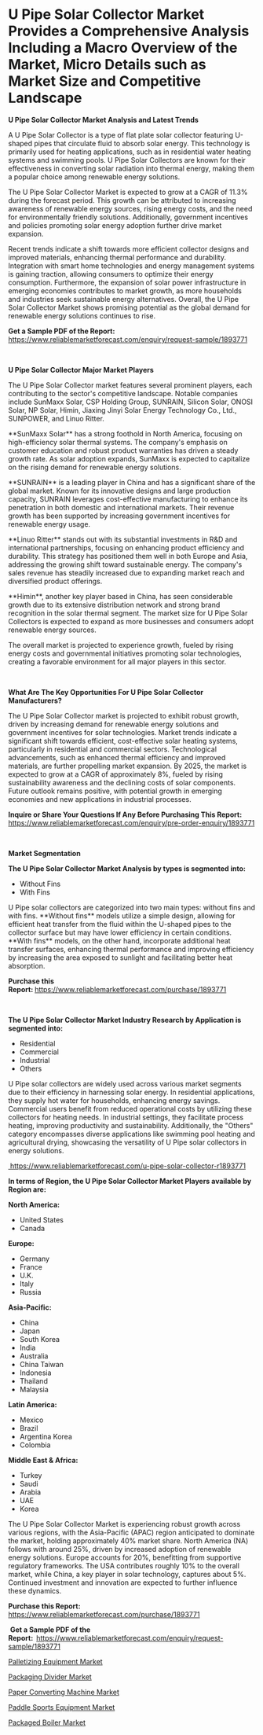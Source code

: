 <p><h1>U Pipe Solar Collector Market Provides a Comprehensive Analysis Including a Macro Overview of the Market, Micro Details such as Market Size and Competitive Landscape</h1></p><p><strong>U Pipe Solar Collector Market Analysis and Latest Trends</strong></p>
<p><p>A U Pipe Solar Collector is a type of flat plate solar collector featuring U-shaped pipes that circulate fluid to absorb solar energy. This technology is primarily used for heating applications, such as in residential water heating systems and swimming pools. U Pipe Solar Collectors are known for their effectiveness in converting solar radiation into thermal energy, making them a popular choice among renewable energy solutions.</p><p>The U Pipe Solar Collector Market is expected to grow at a CAGR of 11.3% during the forecast period. This growth can be attributed to increasing awareness of renewable energy sources, rising energy costs, and the need for environmentally friendly solutions. Additionally, government incentives and policies promoting solar energy adoption further drive market expansion. </p><p>Recent trends indicate a shift towards more efficient collector designs and improved materials, enhancing thermal performance and durability. Integration with smart home technologies and energy management systems is gaining traction, allowing consumers to optimize their energy consumption. Furthermore, the expansion of solar power infrastructure in emerging economies contributes to market growth, as more households and industries seek sustainable energy alternatives. Overall, the U Pipe Solar Collector Market shows promising potential as the global demand for renewable energy solutions continues to rise.</p></p>
<p><strong>Get a Sample PDF of the Report:&nbsp;</strong> <a href="https://www.reliablemarketforecast.com/enquiry/request-sample/1893771?utm_campaign=1197&utm_medium=2&utm_source=Github&utm_content=ia&utm_term=11042025&utm_id=u-pipe-solar-collector">https://www.reliablemarketforecast.com/enquiry/request-sample/1893771</a></p>
<p>&nbsp;</p>
<p><strong>U Pipe Solar Collector Major Market Players</strong></p>
<p><p>The U Pipe Solar Collector market features several prominent players, each contributing to the sector's competitive landscape. Notable companies include SunMaxx Solar, CSP Holding Group, SUNRAIN, Silicon Solar, ONOSI Solar, NP Solar, Himin, Jiaxing Jinyi Solar Energy Technology Co., Ltd., SUNPOWER, and Linuo Ritter.</p><p>**SunMaxx Solar** has a strong foothold in North America, focusing on high-efficiency solar thermal systems. The company's emphasis on customer education and robust product warranties has driven a steady growth rate. As solar adoption expands, SunMaxx is expected to capitalize on the rising demand for renewable energy solutions.</p><p>**SUNRAIN** is a leading player in China and has a significant share of the global market. Known for its innovative designs and large production capacity, SUNRAIN leverages cost-effective manufacturing to enhance its penetration in both domestic and international markets. Their revenue growth has been supported by increasing government incentives for renewable energy usage.</p><p>**Linuo Ritter** stands out with its substantial investments in R&D and international partnerships, focusing on enhancing product efficiency and durability. This strategy has positioned them well in both Europe and Asia, addressing the growing shift toward sustainable energy. The company's sales revenue has steadily increased due to expanding market reach and diversified product offerings.</p><p>**Himin**, another key player based in China, has seen considerable growth due to its extensive distribution network and strong brand recognition in the solar thermal segment. The market size for U Pipe Solar Collectors is expected to expand as more businesses and consumers adopt renewable energy sources.</p><p>The overall market is projected to experience growth, fueled by rising energy costs and governmental initiatives promoting solar technologies, creating a favorable environment for all major players in this sector.</p></p>
<p>&nbsp;</p>
<p><strong>What Are The Key Opportunities For U Pipe Solar Collector Manufacturers?</strong></p>
<p><p>The U Pipe Solar Collector market is projected to exhibit robust growth, driven by increasing demand for renewable energy solutions and government incentives for solar technologies. Market trends indicate a significant shift towards efficient, cost-effective solar heating systems, particularly in residential and commercial sectors. Technological advancements, such as enhanced thermal efficiency and improved materials, are further propelling market expansion. By 2025, the market is expected to grow at a CAGR of approximately 8%, fueled by rising sustainability awareness and the declining costs of solar components. Future outlook remains positive, with potential growth in emerging economies and new applications in industrial processes.</p></p>
<p><strong>Inquire or Share Your Questions If Any Before Purchasing This Report:</strong> <a href="https://www.reliablemarketforecast.com/enquiry/pre-order-enquiry/1893771?utm_campaign=1197&utm_medium=2&utm_source=Github&utm_content=ia&utm_term=11042025&utm_id=u-pipe-solar-collector">https://www.reliablemarketforecast.com/enquiry/pre-order-enquiry/1893771</a></p>
<p>&nbsp;</p>
<p><strong>Market Segmentation</strong></p>
<p><strong>The U Pipe Solar Collector Market Analysis by types is segmented into:</strong></p>
<p><ul><li>Without Fins</li><li>With Fins</li></ul></p>
<p><p>U Pipe solar collectors are categorized into two main types: without fins and with fins. **Without fins** models utilize a simple design, allowing for efficient heat transfer from the fluid within the U-shaped pipes to the collector surface but may have lower efficiency in certain conditions. **With fins** models, on the other hand, incorporate additional heat transfer surfaces, enhancing thermal performance and improving efficiency by increasing the area exposed to sunlight and facilitating better heat absorption.</p></p>
<p><strong>Purchase this Report:&nbsp;</strong><a href="https://www.reliablemarketforecast.com/purchase/1893771?utm_campaign=1197&utm_medium=2&utm_source=Github&utm_content=ia&utm_term=11042025&utm_id=u-pipe-solar-collector">https://www.reliablemarketforecast.com/purchase/1893771</a></p>
<p>&nbsp;</p>
<p><strong>The U Pipe Solar Collector Market Industry Research by Application is segmented into:</strong></p>
<p><ul><li>Residential</li><li>Commercial</li><li>Industrial</li><li>Others</li></ul></p>
<p><p>U Pipe solar collectors are widely used across various market segments due to their efficiency in harnessing solar energy. In residential applications, they supply hot water for households, enhancing energy savings. Commercial users benefit from reduced operational costs by utilizing these collectors for heating needs. In industrial settings, they facilitate process heating, improving productivity and sustainability. Additionally, the "Others" category encompasses diverse applications like swimming pool heating and agricultural drying, showcasing the versatility of U Pipe solar collectors in energy solutions.</p></p>
<p><a href="https://www.reliablemarketforecast.com/u-pipe-solar-collector-r1893771?utm_campaign=1197&utm_medium=2&utm_source=Github&utm_content=ia&utm_term=11042025&utm_id=u-pipe-solar-collector">&nbsp;https://www.reliablemarketforecast.com/u-pipe-solar-collector-r1893771</a></p>
<p><strong>In terms of Region, the U Pipe Solar Collector Market Players available by Region are:</strong></p>
<p>
    <p> <strong> North America: </strong>
        <ul>
            <li>United States</li>
            <li>Canada</li>
        </ul>
        </p> 
    <p> <strong> Europe: </strong>
        <ul>
            <li>Germany</li>
            <li>France</li>
            <li>U.K.</li>
            <li>Italy</li>
            <li>Russia</li>
        </ul>
        </p> 
    <p> <strong> Asia-Pacific: </strong>
        <ul>
            <li>China</li>
            <li>Japan</li>
            <li>South Korea</li>
            <li>India</li>
            <li>Australia</li>
            <li>China Taiwan</li>
            <li>Indonesia</li>
            <li>Thailand</li>
            <li>Malaysia</li>
        </ul>
        </p> 
    <p> <strong> Latin America: </strong>
        <ul>
            <li>Mexico</li>
            <li>Brazil</li>
            <li>Argentina Korea</li>
            <li>Colombia</li>
        </ul>
        </p> 
    <p> <strong> Middle East & Africa: </strong>
        <ul>
            <li>Turkey</li>
            <li>Saudi</li>
            <li>Arabia</li>
            <li>UAE</li>
            <li>Korea</li>
        </ul>
    </p>
    </p>
<p><p>The U Pipe Solar Collector Market is experiencing robust growth across various regions, with the Asia-Pacific (APAC) region anticipated to dominate the market, holding approximately 40% market share. North America (NA) follows with around 25%, driven by increased adoption of renewable energy solutions. Europe accounts for 20%, benefitting from supportive regulatory frameworks. The USA contributes roughly 10% to the overall market, while China, a key player in solar technology, captures about 5%. Continued investment and innovation are expected to further influence these dynamics.</p></p>
<p><strong>Purchase this Report: </strong><a href="https://www.reliablemarketforecast.com/purchase/1893771?utm_campaign=1197&utm_medium=2&utm_source=Github&utm_content=ia&utm_term=11042025&utm_id=u-pipe-solar-collector">https://www.reliablemarketforecast.com/purchase/1893771</a></p>
<p>&nbsp;<strong>Get a Sample PDF of the Report:&nbsp;&nbsp;</strong><a href="https://www.reliablemarketforecast.com/enquiry/request-sample/1893771?utm_campaign=1197&utm_medium=2&utm_source=Github&utm_content=ia&utm_term=11042025&utm_id=u-pipe-solar-collector">https://www.reliablemarketforecast.com/enquiry/request-sample/1893771</a></p>
<p><strong></strong></p>
<p><p><a href="https://github.com/gilerzelko7a/Market-Research-Report-List-1/blob/main/palletizing-equipment-market.md?utm_campaign=1197&utm_medium=2&utm_source=Github&utm_content=ia&utm_term=11042025&utm_id=u-pipe-solar-collector">Palletizing Equipment Market</a></p><p><a href="https://github.com/nwokechock6s/Market-Research-Report-List-1/blob/main/packaging-divider-market.md?utm_campaign=1197&utm_medium=2&utm_source=Github&utm_content=ia&utm_term=11042025&utm_id=u-pipe-solar-collector">Packaging Divider Market</a></p><p><a href="https://github.com/kecixayaab/Market-Research-Report-List-1/blob/main/paper-converting-machine-market.md?utm_campaign=1197&utm_medium=2&utm_source=Github&utm_content=ia&utm_term=11042025&utm_id=u-pipe-solar-collector">Paper Converting Machine Market</a></p><p><a href="https://github.com/ummulmzu/Market-Research-Report-List-1/blob/main/paddle-sports-equipment-market.md?utm_campaign=1197&utm_medium=2&utm_source=Github&utm_content=ia&utm_term=11042025&utm_id=u-pipe-solar-collector">Paddle Sports Equipment Market</a></p><p><a href="https://github.com/aiamekar/Market-Research-Report-List-1/blob/main/packaged-boiler-market.md?utm_campaign=1197&utm_medium=2&utm_source=Github&utm_content=ia&utm_term=11042025&utm_id=u-pipe-solar-collector">Packaged Boiler Market</a></p></p>